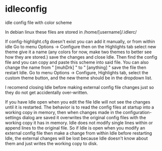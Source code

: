 # idleconfig
idle config file with color scheme

In debian linux these files are stored in /home/[username]/.idlerc/ 

If config-highlight.cfg doesn't exist you can add it manually, or from within idle Go to menu Options -> Configure then on the Highlights tab select new theme give it a name (any colors for now, make two themes to better see how they are stored.) save the changes and close Idle. Then find the config file and you can copy and paste this scheme into said file. You can also change the name from " [muhDrk] " to " [anything] " save the file then restart Idle. Go to menu Options -> Configure, Highlights tab, select the custom theme button, and the new theme should be in the dropdown list. 

I recomend closing Idle before making external config file changes just so they do not get accidentally over-written.  

If you have Idle open when you edit the file Idle will not see the changes until it is restarted. The behavior is to read the config files at startup into a working copy in memory, then when changes made in the configuration-settings dialog are saved it overwrites the original config files with the working copy it has in memory. Idle does not modify single lines within or append lines to the original file. So if Idle is open when you modify an external config file then make a change from within Idle before restarting Idle, the external changes will be lost because Idle doesn't know about them and just writes the working copy to disk.
